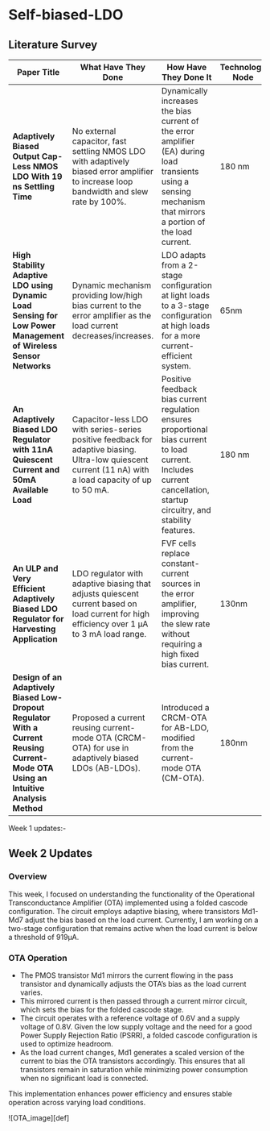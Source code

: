 # Self-biased-LDO

## Literature Survey



| **Paper Title**                                                                 | **What Have They Done**                                                                                           | **How Have They Done It**                                                                                                                                    | **Technology Node** |
|---------------------------------------------------------------------------------|------------------------------------------------------------------------------------------------------------------|-------------------------------------------------------------------------------------------------------------------------------------------------------------|---------------------|
| **Adaptively Biased Output Cap-Less NMOS LDO With 19 ns Settling Time**         | No external capacitor, fast settling NMOS LDO with adaptively biased error amplifier to increase loop bandwidth and slew rate by 100%.                  | Dynamically increases the bias current of the error amplifier (EA) during load transients using a sensing mechanism that mirrors a portion of the load current. | 180 nm              |
| **High Stability Adaptive LDO using Dynamic Load Sensing for Low Power Management of Wireless Sensor Networks** | Dynamic mechanism providing low/high bias current to the error amplifier as the load current decreases/increases.                                        | LDO adapts from a 2-stage configuration at light loads to a 3-stage configuration at high loads for a more current-efficient system.                          | 65nm       |
| **An Adaptively Biased LDO Regulator with 11nA Quiescent Current and 50mA Available Load** | Capacitor-less LDO with series-series positive feedback for adaptive biasing. Ultra-low quiescent current (11 nA) with a load capacity of up to 50 mA.  | Positive feedback bias current regulation ensures proportional bias current to load current. Includes current cancellation, startup circuitry, and stability features. | 180 nm              |
| **An ULP and Very Efficient Adaptively Biased LDO Regulator for Harvesting Application** | LDO regulator with adaptive biasing that adjusts quiescent current based on load current for high efficiency over 1 μA to 3 mA load range.              | FVF cells replace constant-current sources in the error amplifier, improving the slew rate without requiring a high fixed bias current.                        | 130nm      |
| **Design of an Adaptively Biased Low-Dropout Regulator With a Current Reusing Current-Mode OTA Using an Intuitive Analysis Method** | Proposed a current reusing current-mode OTA (CRCM-OTA) for use in adaptively biased LDOs (AB-LDOs).                                                      | Introduced a CRCM-OTA for AB-LDO, modified from the current-mode OTA (CM-OTA).                                                                               | 180nm      |


Week 1 updates:-

## Week 2 Updates

### Overview
This week, I focused on understanding the functionality of the Operational Transconductance Amplifier (OTA) implemented using a folded cascode configuration. The circuit employs adaptive biasing, where transistors Md1-Md7 adjust the bias based on the load current. Currently, I am working on a two-stage configuration that remains active when the load current is below a threshold of 919µA.

### OTA Operation
- The PMOS transistor Md1 mirrors the current flowing in the pass transistor and dynamically adjusts the OTA’s bias as the load current varies.
- This mirrored current is then passed through a current mirror circuit, which sets the bias for the folded cascode stage.
- The circuit operates with a reference voltage of 0.6V and a supply voltage of 0.8V. Given the low supply voltage and the need for a good Power Supply Rejection Ratio (PSRR), a folded cascode configuration is used to optimize headroom.
- As the load current changes, Md1 generates a scaled version of the current to bias the OTA transistors accordingly. This ensures that all transistors remain in saturation while minimizing power consumption when no significant load is connected.

This implementation enhances power efficiency and ensures stable operation across varying load conditions.


![OTA_image][def]


